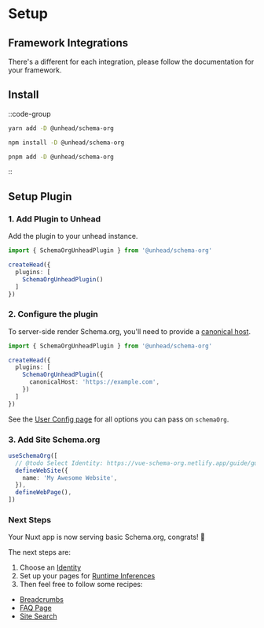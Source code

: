 # Setup

## Framework Integrations

There's a different for each integration, please follow the documentation for your framework.

## Install

::code-group

```bash [yarn]
yarn add -D @unhead/schema-org
```

```bash [npm]
npm install -D @unhead/schema-org
```

```bash [pnpm]
pnpm add -D @unhead/schema-org
```

::


## Setup Plugin

### 1. Add Plugin to Unhead

Add the plugin to your unhead instance.

```ts
import { SchemaOrgUnheadPlugin } from '@unhead/schema-org'

createHead({
  plugins: [
    SchemaOrgUnheadPlugin()
  ]
})
```

### 2. Configure the plugin

To server-side render Schema.org, you'll need to provide a [canonical host](https://developers.google.com/search/docs/advanced/crawling/consolidate-duplicate-urls).

```ts
import { SchemaOrgUnheadPlugin } from '@unhead/schema-org'

createHead({
  plugins: [
    SchemaOrgUnheadPlugin({
      canonicalHost: 'https://example.com',
    })
  ]
})
```

See the [User Config page](/guide/guides/user-config) for all options you can pass on `schemaOrg`.

### 3. Add Site Schema.org

```ts
useSchemaOrg([
  // @todo Select Identity: https://vue-schema-org.netlify.app/guide/guides/identity
  defineWebSite({
    name: 'My Awesome Website',
  }),
  defineWebPage(),
])
```

### Next Steps

Your Nuxt app is now serving basic Schema.org, congrats! 🎉

The next steps are:
1. Choose an [Identity](/guide/guides/identity)
2. Set up your pages for [Runtime Inferences](/guide/getting-started/how-it-works#runtime-inferences)
3. Then feel free to follow some recipes:

- [Breadcrumbs](/guide/recipes/breadcrumbs)
- [FAQ Page](/guide/recipes/faq)
- [Site Search](/guide/recipes/site-search)
